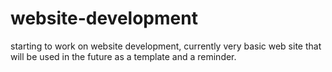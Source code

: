 # website-development
starting to work on website development, currently very basic web site that will be used in the future as a template and a reminder.
